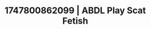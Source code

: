 ---
categories:
- Tradwife
- Erotic adventure
- Cuckold kink
- Sneaker fetish
- POV erotica
image: /assets/images/1747800862099.jpg
layout: post
seo:
  description: Featured content with sensual Scat Fetish, ABDL Play. HD images available.
  keywords: Scat Fetish, ABDL Play
  og_image: /assets/images/1747800862099.jpg
  schema_type: VisualArtwork
tags:
- '#1747800862099'
- ABDL Play
- Scat Fetish
title: 1747800862099 | ABDL Play Scat Fetish
---